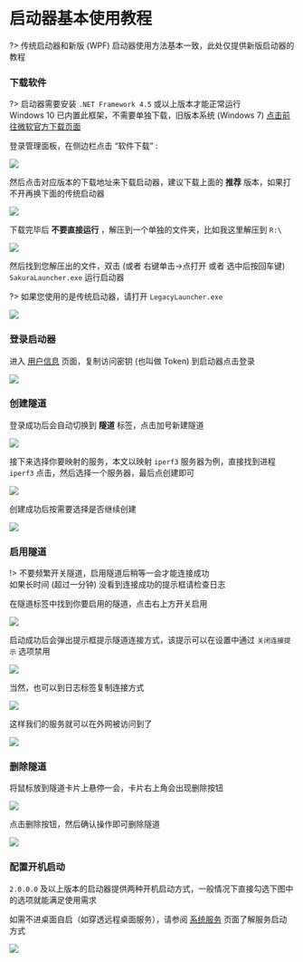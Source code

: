 # 启动器基本使用教程

?> 传统启动器和新版 (WPF) 启动器使用方法基本一致，此处仅提供新版启动器的教程

### 下载软件

?> 启动器需要安装 `.NET Framework 4.5` 或以上版本才能正常运行  
Windows 10 已内置此框架，不需要单独下载，旧版本系统 (Windows 7) [点击前往微软官方下载页面](https://dotnet.microsoft.com/download/dotnet-framework/net45)

登录管理面板，在侧边栏点击 “软件下载” :

![](_images/usage-0.png)

然后点击对应版本的下载地址来下载启动器，建议下载上面的 __推荐__ 版本，如果打不开再换下面的传统启动器

![](_images/usage-1.png)

下载完毕后 __不要直接运行__ ，解压到一个单独的文件夹，比如我这里解压到 `R:\`

![](_images/usage-2.png)

然后找到您解压出的文件，双击 (或者 右键单击->点打开 或者 选中后按回车键) `SakuraLauncher.exe` 运行启动器

?> 如果您使用的是传统启动器，请打开 `LegacyLauncher.exe`

![](_images/usage-3.png)

### 登录启动器

进入 [用户信息](https://www.natfrp.com/user/profile) 页面，复制访问密钥 (也叫做 Token) 到启动器点击登录

![](_images/usage-4.png)

### 创建隧道

登录成功后会自动切换到 __隧道__ 标签，点击加号新建隧道

![](_images/usage-5.png)

接下来选择你要映射的服务，本文以映射 `iperf3` 服务器为例，直接找到进程 `iperf3` 点击，然后选择一个服务器，最后点创建即可

![](_images/usage-6.png)

创建成功后按需要选择是否继续创建

![](_images/usage-7.png)

### 启用隧道

!> 不要频繁开关隧道，启用隧道后稍等一会才能连接成功  
如果长时间 (超过一分钟) 没看到连接成功的提示框请检查日志

在隧道标签中找到你要启用的隧道，点击右上方开关启用

![](_images/usage-8.png)

启动成功后会弹出提示框提示隧道连接方式，该提示可以在设置中通过 `关闭连接提示` 选项禁用

![](_images/usage-9.png)

当然，也可以到日志标签复制连接方式

![](_images/usage-10.png)

这样我们的服务就可以在外网被访问到了

![](_images/usage-11.png)

### 删除隧道

将鼠标放到隧道卡片上悬停一会，卡片右上角会出现删除按钮

![](_images/usage-12.png)

点击删除按钮，然后确认操作即可删除隧道

![](_images/usage-13.png)

### 配置开机启动

`2.0.0.0` 及以上版本的启动器提供两种开机启动方式，一般情况下直接勾选下图中的选项就能满足使用需求

如需不进桌面自启（如穿透远程桌面服务），请参阅 [系统服务](/launcher/service) 页面了解服务启动方式

![](_images/autostart.png)
